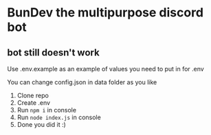 # BunDev the multipurpose discord bot
## bot still doesn't work
Use .env.example as an example of values you need to put in for .env

You can change config.json in data folder as you like

1. Clone repo
2. Create .env
3. Run `npm i` in console
4. Run `node index.js` in console
5. Done you did it :)